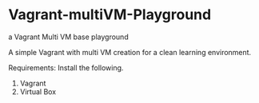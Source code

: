 # Vagrant-multiVM-Playground
a Vagrant Multi VM base playground

A simple Vagrant with multi VM creation for a clean learning environment.

Requirements:
Install the following.
1. Vagrant
2. Virtual Box
